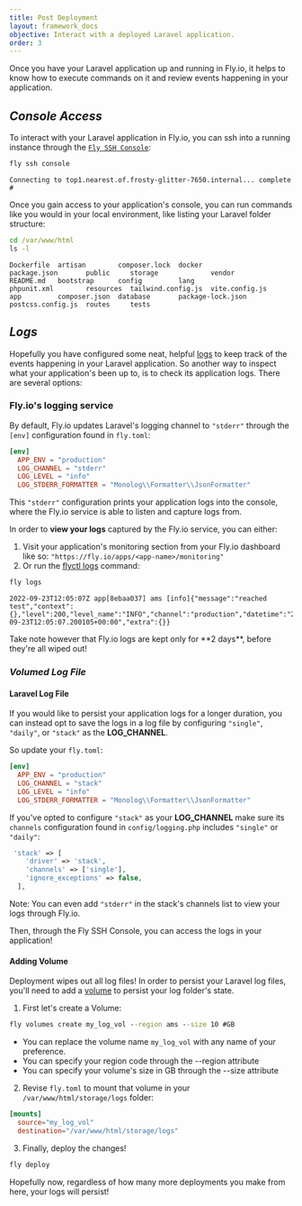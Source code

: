 ```yaml
---
title: Post Deployment
layout: framework_docs
objective: Interact with a deployed Laravel application.
order: 3
---
```


Once you have your Laravel application up and running in Fly.io, it helps to know how to execute commands on it and review events happening in your application.

## _Console Access_
To interact with your Laravel application in Fly.io, you can ssh into a running instance through the [`Fly SSH Console`](/docs/flyctl/ssh-console/):
```cmd
fly ssh console
```
```output
Connecting to top1.nearest.of.frosty-glitter-7650.internal... complete
# 
```
Once you gain access to your application's console, you can run commands like you would in your local environment, like listing your Laravel folder structure:

```cmd
cd /var/www/html
ls -l
```
```output
Dockerfile  artisan        composer.lock  docker             package.json       public     storage             vendor
README.md   bootstrap      config         lang               phpunit.xml        resources  tailwind.config.js  vite.config.js
app         composer.json  database       package-lock.json  postcss.config.js  routes     tests
```
<p></p>

## _Logs_

Hopefully you have configured some neat, helpful [logs](https://laravel.com/docs/9.x/logging) to keep track of the events happening in your Laravel application. 
So another way to inspect what your application's been up to, is to check its application logs. There are several options:

### Fly.io's logging service

By default, Fly.io updates Laravel's logging channel to `"stderr"` through the `[env]` configuration found in `fly.toml`:

```toml
[env]
  APP_ENV = "production"
  LOG_CHANNEL = "stderr"
  LOG_LEVEL = "info"
  LOG_STDERR_FORMATTER = "Monolog\\Formatter\\JsonFormatter"
```
This `"stderr"` configuration prints your application logs into the console, where the Fly.io service is able to listen and capture logs from. 

In order to **view your logs** captured by the Fly.io service, you can either:

1. Visit your application's monitoring section from your Fly.io dashboard like so: `"https://fly.io/apps/<app-name>/monitoring"`
2. Or run the [flyctl logs](/docs/flyctl/logs/) command:

```cmd
fly logs
```
```output
2022-09-23T12:05:07Z app[8ebaa037] ams [info]{"message":"reached test","context":{},"level":200,"level_name":"INFO","channel":"production","datetime":"2022-09-23T12:05:07.200105+00:00","extra":{}}
```

<div class="callout">
Take note however that Fly.io logs are kept only for **2 days**, before they're all wiped out! 
</div>

### _Volumed Log File_

#### Laravel Log File

If you would like to persist your application logs for a longer duration, you can instead opt to save the logs in a log file by configuring `"single"`, `"daily"`, or `"stack"` as the **LOG_CHANNEL**. 

So update your `fly.toml`:
```toml
[env]
  APP_ENV = "production"
  LOG_CHANNEL = "stack"
  LOG_LEVEL = "info"
  LOG_STDERR_FORMATTER = "Monolog\\Formatter\\JsonFormatter"
```
If you've opted to configure `"stack"` as your **LOG_CHANNEL** make sure its `channels` configuration found in `config/logging.php` includes `"single"` or `"daily"`: 
```php
 'stack' => [
    'driver' => 'stack',
    'channels' => ['single'],
    'ignore_exceptions' => false,
  ],
```

Note: You can even add `"stderr"` in the stack's channels list to view your logs through Fly.io.

<aside class="callout">
  Then, through the Fly SSH Console, you can access the logs in your application!
</aside>

#### Adding Volume

Deployment wipes out all log files! In order to persist your Laravel log files, you'll need to add a [volume](/docs/reference/volumes/) to persist your log folder's state.


1) First let's create a Volume:

```cmd
fly volumes create my_log_vol --region ams --size 10 #GB
```

- You can replace the volume name `my_log_vol` with any name of your preference.
- You can specify your region code through the --region attribute
- You can specify your volume's size in GB through the --size attribute

2) Revise `fly.toml` to mount that volume in your `/var/www/html/storage/logs` folder:

```toml
[mounts]
  source="my_log_vol"
  destination="/var/www/html/storage/logs"
```

3) Finally, deploy the changes!
```cmd
fly deploy
```

<aside class="callout">
  Hopefully now, regardless of how many more deployments you make from here, your logs will persist!
</aside>





